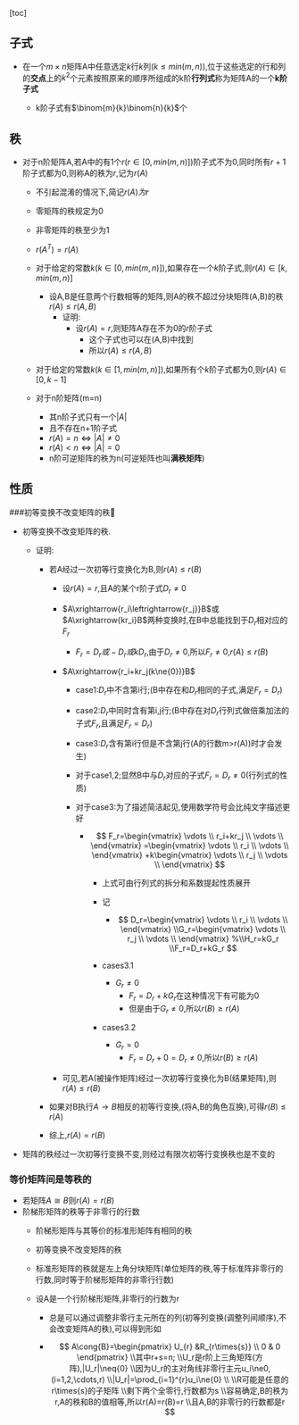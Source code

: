 [toc]

##  子式

- 在一个$m\times{n}$矩阵A中任意选定$k$行$k$列($k\leqslant{min(m,n)}$),位于这些选定的行和列的**交点**上的$k^2$个元素按照原来的顺序所组成的k阶**行列式**称为矩阵A的一个**k阶子式**

  - k阶子式有$\binom{m}{k}\binom{n}{k}$个


## 秩

- 对于n阶矩阵A,若A中的有1个$r(r\in[0,min(m,n)])$阶子式不为0,同时所有$r+1$阶子式都为0,则称A的秩为$r$,记为$r(A)$
  - 不引起混淆的情况下,简记$r(A)为r$
  - 零矩阵的秩规定为0
  - 非零矩阵的秩至少为1
  - $r(A^T)=r(A)$
  - 对于给定的常数$k(k\in[0,min(m,n)])$,如果存在一个$k$阶子式,则$r(A)\in[k,min(m,n)]$
    - 设A,B是任意两个行数相等的矩阵,则A的秩不超过分块矩阵(A,B)的秩$r(A)\leqslant{r(A,B)}$
      - 证明:
        - 设$r(A)=r$,则矩阵A存在不为0的$r$阶子式
          - 这个子式也可以在(A,B)中找到
          - 所以$r(A)\leqslant{r(A,B)}$
  - 对于给定的常数$k(k\in[1,min(m,n)])$,如果所有个$k$阶子式都为0,则$r(A)\in[0,k-1]$

  - 对于n阶矩阵(m=n)
    - 其n阶子式只有一个$|A|$
    - 且不存在n+1阶子式
    - $r(A)=n\Leftrightarrow{|A|\neq{0}}$
    - $r(A)<n\Leftrightarrow{|A|={0}}$
    - n阶可逆矩阵的秩为n(可逆矩阵也叫**满秩矩阵**)

## 性质

###初等变换不改变矩阵的秩🎈

- 初等变换不改变矩阵的秩.

  - 证明:

    - 若A经过一次初等行变换化为B,则$r(A)\leqslant{r(B)}$

      - 设$r(A)=r$,且A的某个r阶子式$D_r\neq{0}$

      - $A\xrightarrow{r_i\leftrightarrow{r_j}}B$或$A\xrightarrow{kr_i}B$两种变换时,在B中总能找到于$D_r$相对应的$F_r$

        - $F_r=D_r或-D_r或kD_r$,由于$D_r\ne{0}$,所以$F_r\ne{0}$,$r(A)\leqslant{r(B)}$

      - $A\xrightarrow{r_i+kr_j(k\ne{0})}B$

        - case1:$D_r$中不含第i行;(B中存在和$D_r$相同的子式,满足$F_r=D_r$)

        - case2:$D_r$中同时含有第i,j行;(B中存在对$D_r$行列式做倍乘加法的子式$F_r$,且满足$F_r=D_r$)

        - case3:$D_r$含有第i行但是不含第j行(A的行数m>r(A))时才会发生)

        - 对于case1,2;显然B中与$D_r$对应的子式$F_r=D_r\ne{0}$(行列式的性质)

        - 对于case3:为了描述简洁起见,使用数学符号会比纯文字描述更好

          - $$
            F_r=\begin{vmatrix}
            	\vdots  	\\
            	r_i+kr_j  	\\
            	\vdots  	\\
            \end{vmatrix}
            =\begin{vmatrix}
            	\vdots  	\\
            	r_i			\\
            	\vdots  	\\
            \end{vmatrix}
            +k\begin{vmatrix}
            	\vdots  	\\
            	r_j			\\
            	\vdots  	\\
            \end{vmatrix}
            $$

            - 上式可由行列式的拆分和系数提起性质展开

            - 记

              - $$
                D_r=\begin{vmatrix}
                	\vdots  	\\
                	r_i			\\
                	\vdots  	\\
                \end{vmatrix}
                \\G_r=\begin{vmatrix}
                	\vdots  	\\
                	r_j			\\
                	\vdots  	\\
                \end{vmatrix}
                %\\H_r=kG_r
                \\F_r=D_r+kG_r
                $$

            - cases3.1

              - $G_r\ne{0}$
                - $F_r=D_r+kG_r$在这种情况下有可能为0
                - 但是由于$G_r\neq{0}$,所以$r(B)\geqslant{r(A)}$

            - cases3.2

              - $G_r=0$
                - $F_r=D_r+0=D_r\ne{0}$,所以$r(B)\geqslant{r(A)}$

      - 可见,若A(被操作矩阵)经过一次初等行变换化为B(结果矩阵),则$r(A)\leqslant{r(B)}$

    - 如果对B执行$A\to{B}$相反的初等行变换,(将A,B的角色互换),可得$r(B)\leqslant{r(A)}$

    - 综上,$r(A)=r(B)$

- 矩阵的秩经过一次初等行变换不变,则经过有限次初等行变换秩也是不变的

### 等价矩阵间是等秩的

- 若矩阵$A\cong{B}$则$r(A)=r(B)$
- 阶梯形矩阵的秩等于非零行的行数
  - 阶梯形矩阵与其等价的标准形矩阵有相同的秩
  - 初等变换不改变矩阵的秩
  - 标准形矩阵的秩就是左上角分块矩阵(单位矩阵的秩,等于标准阵非零行的行数,同时等于阶梯形矩阵的非零行行数)
  - 设A是一个行阶梯形矩阵,非零行的行数为r
  
    - 总是可以通过调整非零行主元所在的列(初等列变换(调整列间顺序),不会改变矩阵A的秩),可以得到形如
  
    - $$
      A\cong{B}=\begin{pmatrix}
      	U_{r}  &R_{r\times{s}} 	\\
      	0  & 0  	  	
      \end{pmatrix}
      \\其中r+s=n;
      \\U_r是r阶上三角矩阵(方阵),|U_r|\neq{0}
      \\因为U_r的主对角线非零行主元u_i\ne0,(i=1,2,\cdots,r)
      \\|U_r|=\prod_{i=1}^{r}u_i\ne{0}
      \\
      \\R可能是任意的r\times{s}的子矩阵
      \\剩下两个全零行,行数都为s
      \\容易确定,B的秩为r,A的秩和B的值相等,所以r(A)=r(B)=r
      \\且A,B的非零行的行数都是r
      $$
      
      

